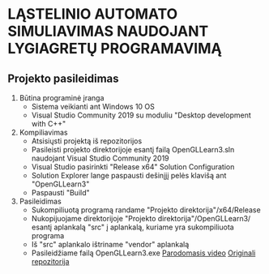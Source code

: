 # LĄSTELINIO AUTOMATO SIMULIAVIMAS NAUDOJANT LYGIAGRETŲ PROGRAMAVIMĄ #

## Projekto pasileidimas ##

1) Būtina programinė įranga 
	- Sistema veikianti ant Windows 10 OS
	- Visual Studio Community 2019 su moduliu "Desktop development with C++"
2) Kompiliavimas
	- Atsisiųsti projektą iš repozitorijos
	- Pasileisti projekto direktorijoje esantį failą OpenGLLearn3.sln naudojant Visual Studio Community 2019
	- Visual Studio pasirinkti "Release x64" Solution Configuration
	- Solution Explorer lange paspausti dešinįjį pelės klavišą ant "OpenGLLearn3"
	- Paspausti "Build"
3) Pasileidimas
	- Sukompiliuotą programą randame "Projekto direktorija"/x64/Release
	- Nukopijuojame direktorijoje "Projekto direktorija"/OpenGLLearn3/ esantį aplankalą "src" į aplankalą, kuriame yra sukompiliuota programa
	- Iš "src" aplankalo ištriname "vendor" aplankalą
	- Pasileidžiame failą OpenGLLearn3.exe
	[Parodomasis video](https://www.youtube.com/watch?v=VipiV5QAbz8)
	[Originali repozitorija](https://github.com/OverlyDevoted/FallingSandLearn)
